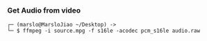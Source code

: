 ### Get Audio from video
    ┌─ (marslo@MarsloJiao ~/Desktop) ->
    └─ $ ffmpeg -i source.mpg -f s16le -acodec pcm_s16le audio.raw
